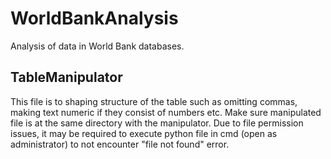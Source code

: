 # WorldBankAnalysis
Analysis of data in World Bank databases.

## TableManipulator
This file is to shaping structure of the table such as omitting commas, making text numeric if they consist of numbers etc.
Make sure manipulated file is at the same directory with the manipulator. 
Due to file permission issues, it may be required to execute python file in cmd (open as administrator) to not encounter "file not found" error.